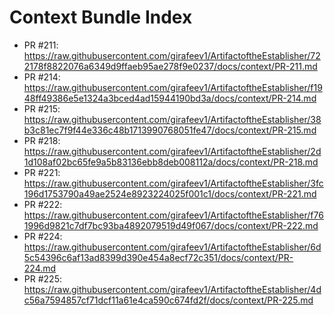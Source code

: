 # Context Bundle Index

- PR #211: https://raw.githubusercontent.com/girafeev1/ArtifactoftheEstablisher/722178f8822076a6349d9ffaeb95ae278f9e0237/docs/context/PR-211.md
- PR #214: https://raw.githubusercontent.com/girafeev1/ArtifactoftheEstablisher/f1948ff49386e5e1324a3bced4ad15944190bd3a/docs/context/PR-214.md
- PR #215: https://raw.githubusercontent.com/girafeev1/ArtifactoftheEstablisher/38b3c81ec7f9f44e336c48b1713990768051fe47/docs/context/PR-215.md
- PR #218: https://raw.githubusercontent.com/girafeev1/ArtifactoftheEstablisher/2d1d108af02bc65fe9a5b83136ebb8deb008112a/docs/context/PR-218.md
- PR #221: https://raw.githubusercontent.com/girafeev1/ArtifactoftheEstablisher/3fc196d1753790a49ae2524e8923224025f001c1/docs/context/PR-221.md
- PR #222: https://raw.githubusercontent.com/girafeev1/ArtifactoftheEstablisher/f761996d9821c7df7bc93ba4892079519d49f067/docs/context/PR-222.md
- PR #224: https://raw.githubusercontent.com/girafeev1/ArtifactoftheEstablisher/6d5c54396c6af13ad8399d390e454a8ecf72c351/docs/context/PR-224.md
- PR #225: https://raw.githubusercontent.com/girafeev1/ArtifactoftheEstablisher/4dc56a7594857cf71dcf11a61e4ca590c674fd2f/docs/context/PR-225.md
